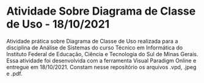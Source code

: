 # Atividade Sobre Diagrama de Classe de Uso - 18/10/2021
Atividade prática sobre Diagrama de Classe de Uso realizada para a disciplina de Análise de Sistemas do curso Técnico em Informática do Instituto Federal de Educação, Ciência e Tecnologia do Sul de Minas Gerais.
Essa atividade foi desenvolvida com a ferramenta Visual Paradigm Online e entregue em 18/10/2021.
Constam nesse repositório os arquivos .vpd, .jpeg e .pdf.
